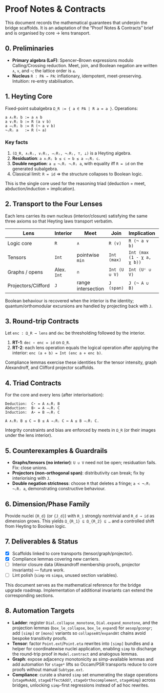 # Proof Notes & Contracts

This document records the mathematical guarantees that underpin the bridge scaffolds.  It is an
adaptation of the “Proof Notes & Contracts” brief and is organised by core → lens transport.

## 0. Preliminaries

- **Primary algebra (LoF)**: Spencer–Brown expressions modulo Calling/Crossing reduction.  Meet,
  join, and Boolean negation are written `∧`, `∨`, and `¬`; the lattice order is `≤`.
- **Nucleus** `R : PA → PA`: inflationary, idempotent, meet-preserving.  Intuition: re-entry
  stabilisation.

## 1. Heyting Core

Fixed-point subalgebra `Ω_R := { a ∈ PA | R a = a }`.  Operations:

```
a ∧₍R₎ b := a ∧ b
a ∨₍R₎ b := R (a ∨ b)
a ⇒₍R₎ b := R (¬ a ∨ b)
¬₍R₎ a   := R (¬ a)
```

### Key facts

1. `(Ω_R, ∧₍R₎, ∨₍R₎, ⇒₍R₎, ¬₍R₎, ⊤, ⊥)` is a Heyting algebra.
2. **Residuation**: `a ∧₍R₎ b ≤ c ↔ b ≤ a ⇒₍R₎ c`.
3. **Double negation**: `a ≤ ¬₍R₎ ¬₍R₎ a`, with equality iff `R = id` on the generated subalgebra.
4. Classical limit: `R = id` ⇒ the structure collapses to Boolean logic.

This is the single core used for the reasoning triad (deduction = meet, abduction/induction =
implication).

## 2. Transport to the Four Lenses

Each lens carries its own nucleus (interior/closure) satisfying the same three axioms so that
Heyting laws transport verbatim.

| Lens              | Interior      | Meet                  | Join                              | Implication                              | Negation                  |
| ----------------- | ------------- | --------------------- | --------------------------------- | ---------------------------------------- | ------------------------- |
| Logic core        | `R`           | `∧`                    | `R (∨)`                           | `R (¬ a ∨ b)`                            | `R (¬ a)`                 |
| Tensors           | `Int`         | pointwise `min`       | `Int (max)`                       | `Int (max (1 - χ a, χ b))`               | `Int (1 - χ a)`           |
| Graphs / opens    | Alex. `Int`   | `∩`                    | `Int (U ∪ V)`                     | `Int (Uᶜ ∪ V)`                           | `Int (Uᶜ)`                |
| Projectors/Clifford | `J`        | range intersection    | `J (span)`                        | `J (¬ A ∪ B)`                            | `J (¬ A)`                 |

Boolean behaviour is recovered when the interior is the identity; quantum/orthomodular excursions are
handled by projecting back with `J`.

## 3. Round-trip Contracts

Let `enc : Ω_R → lens` and `dec` be thresholding followed by the interior.

1. **RT-1**: `dec ∘ enc = id` on `Ω_R`.
2. **RT-2**: each lens operation equals the logical operation after applying the interior:
   `enc (a ⋄ b) = Int (enc a ⋄ enc b)`.

Compliance lemmas exercise these identities for the tensor intensity, graph Alexandroff, and Clifford
projector scaffolds.

## 4. Triad Contracts

For the core and every lens (after interiorisation):

```
Deduction:  C⋆ = A ∧₍R₎ B
Abduction:  B⋆ = A ⇒₍R₎ C
Induction:  A⋆ = B ⇒₍R₎ C

A ∧₍R₎ B ≤ C ↔ B ≤ A ⇒₍R₎ C ↔ A ≤ B ⇒₍R₎ C.
```

Integrity constraints and bias are enforced by meets in `Ω_R` (or their images under the lens
interior).

## 5. Counterexamples & Guardrails

- **Graphs/tensors (no interior)**: `U ∪ V` need not be open; residuation fails.  Fix: close unions.
- **Projectors (non-orthogonal span)**: distributivity can break; fix by interiorising with `J`.
- **Double negation strictness**: choose `R` that deletes a fringe; `a < ¬₍R₎ ¬₍R₎ a`, demonstrating
  constructive behaviour.

## 6. Dimension/Phase Family

Provide nuclei `{R_d}` (or `{J_d}`) with `R_1` strongly nontrivial and `R_d → id` as dimension grows.
This yields `Ω_{R_1} ⊆ Ω_{R_2} ⊆ …` and a controlled shift from Heyting to Boolean logic.

## 7. Deliverables & Status

- [x] Scaffolds linked to core transports (tensor/graph/projector).
- [x] Compliance lemmas covering new carriers.
- [ ] Interior closure data (Alexandroff membership proofs, projector invariants) — future work.
- [ ] Lint polish (`simp` vs `simpa`, unused section variables).

This document serves as the mathematical reference for the bridge upgrade roadmap.  Implementation of
additional invariants can extend the corresponding sections.

## 8. Automation Targets

- **Ladder**: register `Dial.collapse_monotone`, `Dial.expand_monotone`, and the projection lemmas (`box_le_collapse`, `box_le_expand`) for `aesop`/`gcongr`; add `[simp]` or `[mono]` variants so `collapseAt`/`expandAt` chains avoid bespoke transitivity proofs.
- **Tensor**: factor `Point.ext`/`Point.eta` rewrites into `[simp]` bundles and a helper for coordinatewise nuclei application, enabling `simp` to discharge the round-trip proof in `Model.contract` and analogous lemmas.
- **Graph**: expose adjacency monotonicity as simp-available lemmas and add automation for `stage*` lifts so Occam/PSR transports reduce to core proofs without manual `Subtype.ext`.
- **Compliance**: curate a shared `simp` set enumerating the stage operations (`stageMvAdd`, `stageEffectAdd?`, `stageOrthocomplement`, `stageHimp`) across bridges, unlocking `simp`-first regressions instead of ad hoc rewrites.

